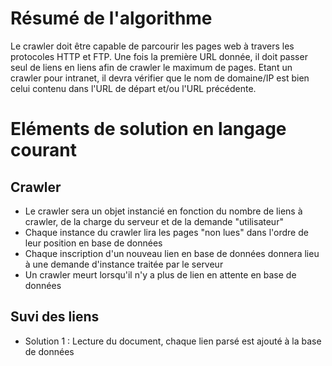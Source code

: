 # Résumé de l'algorithme

Le crawler doit être capable de parcourir les pages web à travers les protocoles HTTP et FTP. Une fois la première URL donnée, il doit passer seul de liens en liens afin de crawler le maximum de pages.
Etant un crawler pour intranet, il devra vérifier que le nom de domaine/IP est bien celui contenu dans l'URL de départ et/ou l'URL précédente.

# Eléments de solution en langage courant

Crawler
-------

- Le crawler sera un objet instancié en fonction du nombre de liens à crawler, de la charge du serveur et de la demande "utilisateur"
- Chaque instance du crawler lira les pages "non lues" dans l'ordre de leur position en base de données
- Chaque inscription d'un nouveau lien en base de données donnera lieu à une demande d'instance traitée par le serveur
- Un crawler meurt lorsqu'il n'y a plus de lien en attente en base de données


Suvi des liens
--------------

- Solution 1 : Lecture du document, chaque lien parsé est ajouté à la base de données 